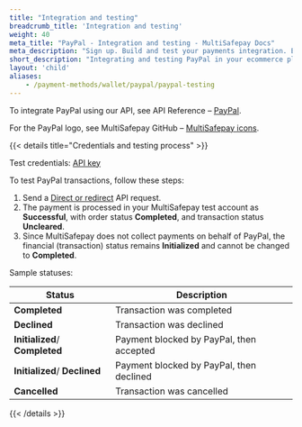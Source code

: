 ```yaml
---
title: "Integration and testing"
breadcrumb_title: 'Integration and testing'
weight: 40
meta_title: "PayPal - Integration and testing - MultiSafepay Docs"
meta_description: "Sign up. Build and test your payments integration. Explore our products and services. Use our API Reference, SDKs, and wrappers. Get support."
short_description: "Integrating and testing PayPal in your ecommerce platform"
layout: 'child'
aliases:
    - /payment-methods/wallet/paypal/paypal-testing
---
```


To integrate PayPal using our API, see API Reference – [PayPal](/api/#paypal).

For the PayPal logo, see MultiSafepay GitHub – [MultiSafepay icons](https://github.com/MultiSafepay/MultiSafepay-icons).

{{< details title="Credentials and testing process" >}}

Test credentials: [API key](/tools/multisafepay-control/get-your-api-key/)

To test PayPal transactions, follow these steps:

1. Send a [Direct or redirect](/developer/api/difference-between-direct-and-redirect/) API request.
2. The payment is processed in your MultiSafepay test account as **Successful**, with order status **Completed**, and transaction status **Uncleared**.
3. Since MultiSafepay does not collect payments on behalf of PayPal, the financial (transaction) status remains **Initialized** and cannot be changed to **Completed**.

Sample statuses:

| Status    | Description              |
| --------- | ------------------------ |
| **Completed** | Transaction was completed |
| **Declined** | Transaction was declined |
| **Initialized**/ **Completed** | Payment blocked by PayPal, then accepted |
| **Initialized**/ **Declined** | Payment blocked by PayPal, then declined |
| **Cancelled** | Transaction was cancelled |

{{< /details >}}
